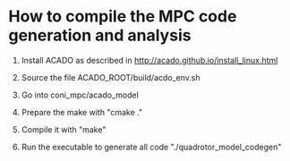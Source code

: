 # How to compile the MPC code generation and analysis

1. Install ACADO as described in http://acado.github.io/install_linux.html

2. Source the file ACADO_ROOT/build/acdo_env.sh

3. Go into coni_mpc/acado_model

4. Prepare the make with "cmake ."

5. Compile it with "make"

6. Run the executable to generate all code "./quadrotor_model_codegen"
